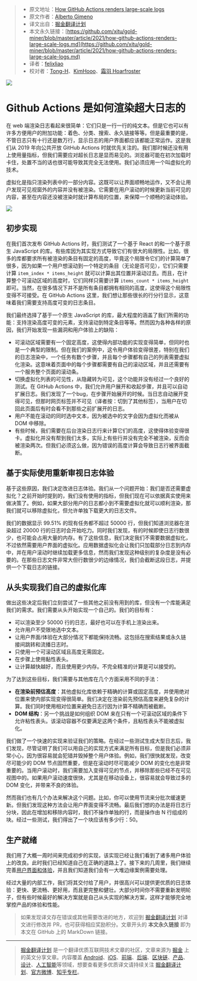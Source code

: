 > * 原文地址：[How GitHub Actions renders large-scale logs](https://github.blog/2021-03-25-how-github-actions-renders-large-scale-logs/)
> * 原文作者：[Alberto Gimeno](https://github.blog/author/gimenete/)
> * 译文出自：[掘金翻译计划](https://github.com/xitu/gold-miner)
> * 本文永久链接：[https://github.com/xitu/gold-miner/blob/master/article/2021/how-github-actions-renders-large-scale-logs.md](https://github.com/xitu/gold-miner/blob/master/article/2021/how-github-actions-renders-large-scale-logs.md)
> * 译者：[felixliao](https://github.com/felixliao)
> * 校对者：[Tong-H](https://github.com/Tong-H)、[KimHooo](https://github.com/Kimhooo)、[霜羽 Hoarfroster](https://github.com/PassionPenguin)

![](https://github.blog/wp-content/uploads/2019/03/engineering-social.png?fit=1201%2C630)

# Github Actions 是如何渲染超大日志的

在 web 端渲染日志看起来很简单：它们只是一行一行的纯文本。但是它也可以有许多方便用户的附加功能：着色、分类、搜索、永久链接等等。但是最重要的是，不管日志只有十行还是数万行，显示日志的用户界面都应该都能正常运作。这是我们从 2019 年向公共开放 GitHub Actions 时就优先关注的。我们那时候还没有用上使用量指标，但我们需要应对超长日志是显而易见的。浏览器可能在初次加载时卡住，处置不当的话也很可能导致其完全无法使用。我们必须应用一个叫虚拟化的技术。

虚拟化是指只渲染列表中的一部分内容。这既可以让界面顺畅地运作，又不会让用户发现可见视窗外的内容并没有被渲染。它需要在用户滚动的时候更新当前可见的内容，甚至在内容还没被渲染时就计算布局的位置，来保障一个顺畅的滚动体验。

![](https://github.blog/wp-content/uploads/2021/03/large-scale-log-rendering-fig-1.png?w=442&resize=442%2C374)

## 初步实现

在我们首次发布 GitHub Actions 时，我们测试了一个基于 React 的和一个基于原生 JavaScript 的库。有些库因为其实现方式导致它们有很大的局限性。比如，很多的库都要求所有被渲染的条目有固定的高度，毕竟这个局限令它们的计算简单了很多，因为如果一个用户想滚动到一个特定的条目（无论是否可见），它们只需要计算 `item_index * items_height` 就可以计算出其位置并滚动过去。而且，在计算整个可滚动区域的高度时，它们同样只需要计算 `items_count * items_height` 即可。当然，在很多情况下并不是所有条目都拥有相同的高度，这使得这个局限性变得不可接受。在 GitHub Actions 这里，我们想让那些很长的行分行显示，这意味着我们需要支持高度可变的日志条目。

我们最终选择了基于一个原生 JavaScript 的库，最大程度的涵盖了我们所需的功能：支持渲染高度可变的元素，支持滚动到特定条目等等。然而因为各种各样的原因，我们开始发现一些漏洞和用户体验上的缺陷：

- 可滚动区域需要有一个固定高度，这使得内部功能的实现变得简单，但同时也是一个典型的限制。但在我们的案例中，这令用户体验变得很差，特别在我们的日志渲染中，一个任务有数个步骤，并且每个步骤都有自己的列表需要虚拟化渲染。这意味着页面中的每个步骤都需要有自己的滚动区域，并且还需要有一个服务整个页面的滚动条。
- 切换虚拟化列表的可见性，从隐藏转为可见，这个功能并没有经过一个良好的测试。在 GitHub Actions 中，我们允许用户展开和收起步骤，并且可以自动扩展日志。我们发现了一个bug，在步骤开始展开的时候。当日志自动展开变得可见，但那时网页标签并不可见（译者按：切到了其他标签），当用户在切回此页面后有时会看不到那些之前扩展开的日志。
- 用户不能在滚动的同时选中文本，因为被选中的文字会因为虚拟化而被从 DOM 中移除。
- 有些时候，我们需要在后台渲染日志行来计算它们的高度，这使得体验变得很卡。虚拟化并没有帮到我们太多，实际上有些行并没有完全不被渲染，反而会被渲染两次。但我们必须这么做，因为错误的高度计算会导致日志行被界面截断。

## 基于实际使用重新审视日志体验

基于这些原因，我们决定改进日志体验。我们从一个问题开始：我们是否还需要虚拟化？之前开始时提到的，我们没有使用的指标，但我们现在可以依据真实使用来做决策了。例如，如果大部分用户的日志都小到不需要虚拟化就可以顺利渲染，那我们就可以移除虚拟化，但允许单独下载更大的日志文件。

我们的数据显示 99.51% 的现有任务都不超过 50000 行，但我们知道浏览器在渲染超过 20000 行的日志时会开始吃力。同时我们发现，有的时候即使日志行数很少，也可能会占用大量的内存。有了这些信息，我们决定我们不需要数据虚拟化，不过依然需要用户界面的虚拟化。应用数据虚拟化会让我们只加载部分日志到内存中，并在用户滚动时继续加载更多信息，然而我们发现这种级别的复杂度是没有必要的。在那些日志文件非常大但行数很少的边缘情况，我们会截断这段日志，并提供一个下载日志的链接。

## 从头实现我们自己的虚拟化库

做出这些决定后我们立刻尝试了一些其他之前没有用到的库，但没有一个库能满足我们的需求。我们需要从头开始实现一个自己的。我们的目标有：

- 可以渲染至少 50000 行的日志，最好也可以在手机上渲染出来。
- 允许用户不受限地选中文本。
- 让用户界面/体验在大部分情况下都能保持流畅。这包括在搜索结果或永久链接间跳转和流播日志时。
- 只使用一个可滚动区域且高度无需固定。
- 在步骤上使用黏性表头。
- 让计算越快越好，而且使用更少内存。不完全精准的计算是可以接受的。

为了达到这些目标，我们需要与其他库在几个方面采用不同的手法：

- **在渲染前预估高度**：其他虚拟化库依赖于精确的计算或固定高度，并使用绝对位置来使内部实现变得很简单。我们决定在渲染前先预估高度来避免复杂的计算。我们同时使用相对位置来避免日志行因为计算不精确而被截断。
- **DOM 结构**：另一个挑战是如何组织 DOM 来在只有一个可滚动区域的条件下允许粘性表头。该滚动容器不仅要满足这两个条件，且粘性表头不能被虚拟化。

我们做了一个快速的实现来验证我们的策略。在经过一些测试生成大型日志后，我们发现，尽管证明了我们可以用自己的实现方式来满足所有目标，但是我们必须非常小心，因为很容易就会犯错并毁掉整个用户体验。例如，我们很快就发现，改变尽可能少的 DOM 节点固然重要，但是在滚动时尽可能减少 DOM 的变化也是非常重要的。当用户滚动时，我们需要加入变得可见的节点，并移除那些已经不在可见视图中的。如果用户滚动速度很快，尤其是在移动设备上，很容易就会导致过多的 DOM 变化，并带来不良的体验。

然而我们也有几个办法来解决这个问题。比如，你可以使用节流来分批次缓速更新。但我们发现这种方法会让用户界面变得不流畅。最后我们想的办法是将日志行分块，因此在增加和移除内容时，我们不操作单独的行，而是操作由 N 行组成的块。经过一些测试，我们得出了一个块应该有多少行：50。

## 生产就绪

我们用了大概一周时间来完成初步的实现，该实现已经让我们看到了诸多用户体验上的改良。此时我们已经知道自己在正确的道路上了。接下来的几周里，我们继续完善[用户界面和体验](https://github.blog/2020-09-23-a-better-logs-experience-with-github-actions/)，并且我们知道我们会有一大堆边缘案例需要处理。

经过大量的内部工作，我们将其交付给了用户，并很高兴可以提供更优质的日志体验：更快、更流畅、更好用，而且更完整和健壮。大部分时间你不需要重新发明轮子，但有些时候最好的解决方案就是自己从头实现的解决方案，这样才能够完全地掌控产品的体验和性能。

> 如果发现译文存在错误或其他需要改进的地方，欢迎到 [掘金翻译计划](https://github.com/xitu/gold-miner) 对译文进行修改并 PR，也可获得相应奖励积分。文章开头的 **本文永久链接** 即为本文在 GitHub 上的 MarkDown 链接。

---

> [掘金翻译计划](https://github.com/xitu/gold-miner) 是一个翻译优质互联网技术文章的社区，文章来源为 [掘金](https://juejin.im) 上的英文分享文章。内容覆盖 [Android](https://github.com/xitu/gold-miner#android)、[iOS](https://github.com/xitu/gold-miner#ios)、[前端](https://github.com/xitu/gold-miner#前端)、[后端](https://github.com/xitu/gold-miner#后端)、[区块链](https://github.com/xitu/gold-miner#区块链)、[产品](https://github.com/xitu/gold-miner#产品)、[设计](https://github.com/xitu/gold-miner#设计)、[人工智能](https://github.com/xitu/gold-miner#人工智能)等领域，想要查看更多优质译文请持续关注 [掘金翻译计划](https://github.com/xitu/gold-miner)、[官方微博](http://weibo.com/juejinfanyi)、[知乎专栏](https://zhuanlan.zhihu.com/juejinfanyi)。
